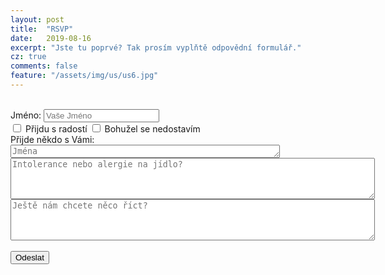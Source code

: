```yaml
---
layout: post
title:  "RSVP"
date:   2019-08-16
excerpt: "Jste tu poprvé? Tak prosím vyplňtě odpovědní formulář."
cz: true
comments: false
feature: "/assets/img/us/us6.jpg"
---
```

<br/>
<form action="http://getsimpleform.com/messages?form_api_token=e184e367746131b0bf2461bad87f8cd4" method="post">
<label for='name'>Jméno:       </label><input type='text' id='name' name='name' placeholder='Vaše Jméno'/><br/>
<div class="checkbox"><label><input type="checkbox" name='response' value='Yes'>  Přijdu s radostí
<input type="checkbox" name='response2' value='No'>  Bohužel se nedostavím <br/></label></div>
Přijde někdo s Vámi:  <textarea id='names' name='names' placeholder='Jména' rows='1' cols='51'></textarea><br/>
<textarea id='food' name='food' placeholder='Intolerance nebo alergie na jídlo?' rows='4' cols='70'></textarea><br/>
<textarea id='message' name='message' placeholder='Ještě nám chcete něco říct?' rows='4' cols='70'></textarea><br/><br/>
<input type='submit' value='Odeslat'/>
<input type="hidden" name="redirect_to" value="https://helena-benoit.github.io/"/>	
</form>
